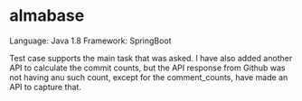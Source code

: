 # almabase

Language: Java 1.8
Framework: SpringBoot

Test case supports the main task that was asked. 
I have also added another API to calculate the commit counts, but the API response from Github was not having anu such count, except for the comment_counts, have made an API to capture that.
